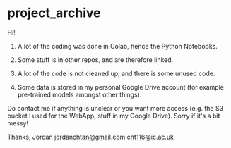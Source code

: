 # project_archive

Hi!

1. A lot of the coding was done in Colab, hence the Python Notebooks.

2. Some stuff is in other repos, and are therefore linked.

3. A lot of the code is not cleaned up, and there is some unused code.

4. Some data is stored in my personal Google Drive account (for example pre-trained models amongst other things).

Do contact me if anything is unclear or you want more access (e.g. the S3 bucket I used for the WebApp, stuff in my Google Drive). Sorry if it's a bit messy!

Thanks,
Jordan
jordanchtan@gmail.com
cht116@ic.ac.uk
